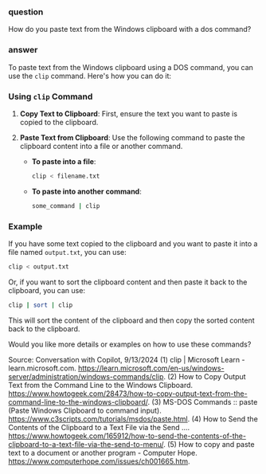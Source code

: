 ### question

How do you paste text from the Windows clipboard with a dos command?

### answer

To paste text from the Windows clipboard using a DOS command, you can use the `clip` command. Here's how you can do it:

### Using `clip` Command

1. **Copy Text to Clipboard**: First, ensure the text you want to paste is copied to the clipboard.

2. **Paste Text from Clipboard**: Use the following command to paste the clipboard content into a file or another command.

   - **To paste into a file**:

     ```sh
     clip < filename.txt
     ```

   - **To paste into another command**:
     ```sh
     some_command | clip
     ```

### Example

If you have some text copied to the clipboard and you want to paste it into a file named `output.txt`, you can use:

```sh
clip < output.txt
```

Or, if you want to sort the clipboard content and then paste it back to the clipboard, you can use:

```sh
clip | sort | clip
```

This will sort the content of the clipboard and then copy the sorted content back to the clipboard.

Would you like more details or examples on how to use these commands?

Source: Conversation with Copilot, 9/13/2024
(1) clip | Microsoft Learn - learn.microsoft.com. https://learn.microsoft.com/en-us/windows-server/administration/windows-commands/clip.
(2) How to Copy Output Text from the Command Line to the Windows Clipboard. https://www.howtogeek.com/28473/how-to-copy-output-text-from-the-command-line-to-the-windows-clipboard/.
(3) MS-DOS Commands :: paste (Paste Windows Clipboard to command input). https://www.c3scripts.com/tutorials/msdos/paste.html.
(4) How to Send the Contents of the Clipboard to a Text File via the Send .... https://www.howtogeek.com/165912/how-to-send-the-contents-of-the-clipboard-to-a-text-file-via-the-send-to-menu/.
(5) How to copy and paste text to a document or another program - Computer Hope. https://www.computerhope.com/issues/ch001665.htm.
